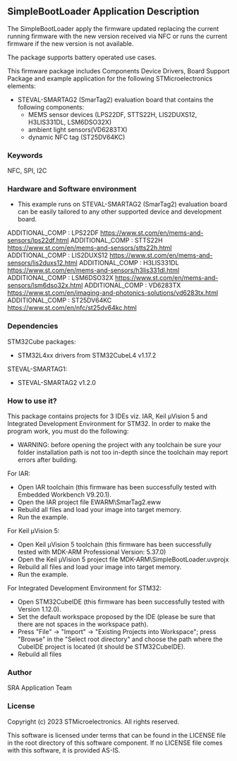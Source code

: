 ## <b>SimpleBootLoader Application Description</b>

The SimpleBootLoader apply the firmware updated replacing the current running firmware with the new version received via NFC or runs the current firmware if the new version is not available.

The package supports battery operated use cases.

This firmware package includes Components Device Drivers, Board Support Package
and example application for the following STMicroelectronics elements:

  - STEVAL-SMARTAG2 (SmarTag2) evaluation board that contains the following components:
     - MEMS sensor devices (LPS22DF, STTS22H, LIS2DUXS12, H3LIS331DL, LSM6DSO32X)
     - ambient light sensors(VD6283TX)
     - dynamic NFC tag (ST25DV64KC)

### <b>Keywords</b>

NFC, SPI, I2C

### <b>Hardware and Software environment</b>

 - This example runs on STEVAL-SMARTAG2 (SmarTag2) evaluation board
   can be easily tailored to any other supported device and development board.

ADDITIONAL_COMP : LPS22DF https://www.st.com/en/mems-and-sensors/lps22df.html
ADDITIONAL_COMP : STTS22H https://www.st.com/en/mems-and-sensors/stts22h.html
ADDITIONAL_COMP : LIS2DUXS12 https://www.st.com/en/mems-and-sensors/lis2duxs12.html
ADDITIONAL_COMP : H3LIS331DL https://www.st.com/en/mems-and-sensors/h3lis331dl.html
ADDITIONAL_COMP : LSM6DSO32X https://www.st.com/en/mems-and-sensors/lsm6dso32x.html
ADDITIONAL_COMP : VD6283TX https://www.st.com/en/imaging-and-photonics-solutions/vd6283tx.html
ADDITIONAL_COMP : ST25DV64KC https://www.st.com/en/nfc/st25dv64kc.html
	
### <b>Dependencies</b>

STM32Cube packages:

  - STM32L4xx drivers from STM32CubeL4 v1.17.2

STEVAL-SMARTAG1:

  - STEVAL-SMARTAG2 v1.2.0
   
### <b>How to use it?</b>

This package contains projects for 3 IDEs viz. IAR, Keil µVision 5 and Integrated Development Environment for STM32. 
In order to make the  program work, you must do the following:

 - WARNING: before opening the project with any toolchain be sure your folder
   installation path is not too in-depth since the toolchain may report errors
   after building.

For IAR:

 - Open IAR toolchain (this firmware has been successfully tested with Embedded Workbench V9.20.1).
 - Open the IAR project file EWARM\SmarTag2.eww
 - Rebuild all files and load your image into target memory.
 - Run the example.

For Keil µVision 5:

 - Open Keil µVision 5 toolchain (this firmware has been successfully tested with MDK-ARM Professional Version: 5.37.0)
 - Open the Keil µVision 5 project file MDK-ARM\SimpleBootLoader.uvprojx 
 - Rebuild all files and load your image into target memory.
 - Run the example.
 
For Integrated Development Environment for STM32:

 - Open STM32CubeIDE (this firmware has been successfully tested with Version 1.12.0).
 - Set the default workspace proposed by the IDE (please be sure that there are not spaces in the workspace path).
 - Press "File" -> "Import" -> "Existing Projects into Workspace"; press "Browse" in the "Select root directory" and choose the path where the CubeIDE
   project is located (it should be STM32CubeIDE). 
 - Rebuild all files
 
### <b>Author</b>

SRA Application Team

### <b>License</b>

Copyright (c) 2023 STMicroelectronics.
All rights reserved.

This software is licensed under terms that can be found in the LICENSE file
in the root directory of this software component.
If no LICENSE file comes with this software, it is provided AS-IS.